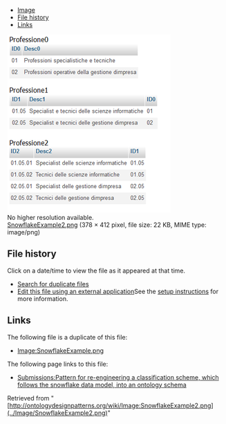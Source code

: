 * [Image](../Image/SnowflakeExample2.png#file)
* [File history](../Image/SnowflakeExample2.png#filehistory)
* [Links](../Image/SnowflakeExample2.png#filelinks)

[![Image:SnowflakeExample2.png](../images/9/99/SnowflakeExample2.png)](../images/9/99/SnowflakeExample2.png)  
No higher resolution available.  
[SnowflakeExample2.png](../images/9/99/SnowflakeExample2.png)‎ (378 × 412 pixel, file size: 22 KB, MIME type: image/png)

## File history

Click on a date/time to view the file as it appeared at that time.



  
* [Search for duplicate files](http://ontologydesignpatterns.org/wiki/Special:FileDuplicateSearch/SnowflakeExample2.png "Special:FileDuplicateSearch/SnowflakeExample2.png")
* [Edit this file using an external application](http://ontologydesignpatterns.org/wiki/index.php?title=Image:SnowflakeExample2.png&action=edit&externaledit=true&mode=file "Image:SnowflakeExample2.png")See the [setup instructions](http://www.mediawiki.org/wiki/Manual:External_editors "http://www.mediawiki.org/wiki/Manual:External_editors") for more information.

## Links



The following file is a duplicate of this file:


* [Image:SnowflakeExample.png](../Image/SnowflakeExample.png "Image:SnowflakeExample.png")


The following page links to this file:


* [Submissions:Pattern for re-engineering a classification scheme, which follows the snowflake data model, into an ontology schema](../Submissions/Pattern_for_re-engineering_a_classification_scheme,_which_follows_the_snowflake_data_model,_into_an_ontology_schema "Submissions:Pattern for re-engineering a classification scheme, which follows the snowflake data model, into an ontology schema")


Retrieved from "[http://ontologydesignpatterns.org/wiki/Image:SnowflakeExample2.png](../Image/SnowflakeExample2.png)"